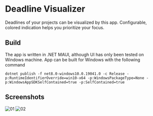# Deadline Visualizer

Deadlines of your projects can be visualized by this app. Configurable, colored indication helps you prioritize your focus.

## Build
The app is written in .NET MAUI, although UI has only been tested on Windows machine. App can be built for Windows with the following command

`dotnet publish -f net8.0-windows10.0.19041.0 -c Release -p:RuntimeIdentifierOverride=win10-x64 -p:WindowsPackageType=None -p:WindowsAppSDKSelfContained=true -p:SelfContained=true`

## Screenshots

![01](https://github.com/user-attachments/assets/c275d067-e695-4ba3-9ac4-f34aec317879)
![02](https://github.com/user-attachments/assets/adb52653-b768-4e87-bdc4-3c0fc7508d5d)
